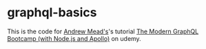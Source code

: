 # graphql-basics

This is the code for [Andrew Mead's](https://twitter.com/andrew_j_mead)'s tutorial [The Modern GraphQL Bootcamp (with Node.js and Apollo)](https://www.udemy.com/course/graphql-bootcamp/) on udemy.

